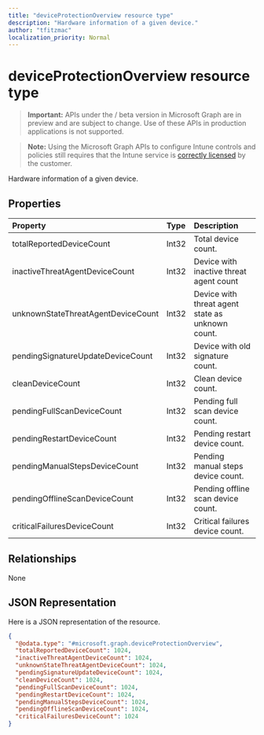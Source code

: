 ```yaml
---
title: "deviceProtectionOverview resource type"
description: "Hardware information of a given device."
author: "tfitzmac"
localization_priority: Normal
---
```


# deviceProtectionOverview resource type

> **Important:** APIs under the / beta version in Microsoft Graph are in preview and are subject to change. Use of these APIs in production applications is not supported.

> **Note:** Using the Microsoft Graph APIs to configure Intune controls and policies still requires that the Intune service is [correctly licensed](https://go.microsoft.com/fwlink/?linkid=839381) by the customer.

Hardware information of a given device.
## Properties
|Property|Type|Description|
|:---|:---|:---|
|totalReportedDeviceCount|Int32|Total device count.|
|inactiveThreatAgentDeviceCount|Int32|Device with inactive threat agent count|
|unknownStateThreatAgentDeviceCount|Int32|Device with threat agent state as unknown count.|
|pendingSignatureUpdateDeviceCount|Int32|Device with old signature count.|
|cleanDeviceCount|Int32|Clean device count.|
|pendingFullScanDeviceCount|Int32|Pending full scan device count.|
|pendingRestartDeviceCount|Int32|Pending restart device count.|
|pendingManualStepsDeviceCount|Int32|Pending manual steps device count.|
|pendingOfflineScanDeviceCount|Int32|Pending offline scan device count.|
|criticalFailuresDeviceCount|Int32|Critical failures device count.|

## Relationships
None
## JSON Representation
Here is a JSON representation of the resource.
<!-- {
  "blockType": "resource",
  "@odata.type": "microsoft.graph.deviceProtectionOverview"
}
-->
``` json
{
  "@odata.type": "#microsoft.graph.deviceProtectionOverview",
  "totalReportedDeviceCount": 1024,
  "inactiveThreatAgentDeviceCount": 1024,
  "unknownStateThreatAgentDeviceCount": 1024,
  "pendingSignatureUpdateDeviceCount": 1024,
  "cleanDeviceCount": 1024,
  "pendingFullScanDeviceCount": 1024,
  "pendingRestartDeviceCount": 1024,
  "pendingManualStepsDeviceCount": 1024,
  "pendingOfflineScanDeviceCount": 1024,
  "criticalFailuresDeviceCount": 1024
}
```





